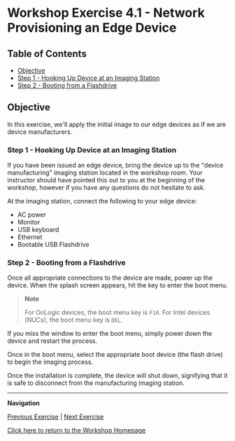 # Workshop Exercise 4.1 - Network Provisioning an Edge Device

## Table of Contents

* [Objective](#objective)
* [Step 1 - Hooking Up Device at an Imaging Station](#step-1---hooking-up-device-at-an-imaging-station)
* [Step 2 - Booting from a Flashdrive](#step-2---booting-from-the-network)

## Objective

In this exercise, we'll apply the initial image to our edge devices as if we are device manufacturers.

### Step 1 - Hooking Up Device at an Imaging Station

If you have been issued an edge device, bring the device up to the "device manufacturing" imaging station located in the workshop room. Your instructor should have pointed this out to you at the beginning of the workshop, however if you have any questions do not hesitate to ask.

At the imaging station, connect the following to your edge device:
- AC power
- Monitor
- USB keyboard
- Ethernet
- Bootable USB Flashdrive

### Step 2 - Booting from a Flashdrive

Once all appropriate connections to the device are made, power up the device. When the splash screen appears, hit the key to enter the boot menu.

> **Note**
>
> For OnLogic devices, the boot menu key is `F10`. For Intel devices (NUCs), the boot menu key is `DEL`.

If you miss the window to enter the boot menu, simply power down the device and restart the process.

Once in the boot menu, select the appropriate boot device (the flash drive) to begin the imaging process.

Once the installation is complete, the device will shut down, signifying that it is safe to disconnect from the manufacturing imaging station.

---
**Navigation**

[Previous Exercise](../3.4-aap-inage-build) | [Next Exercise](../4.2-initial-call-home)

[Click here to return to the Workshop Homepage](../README.md)

